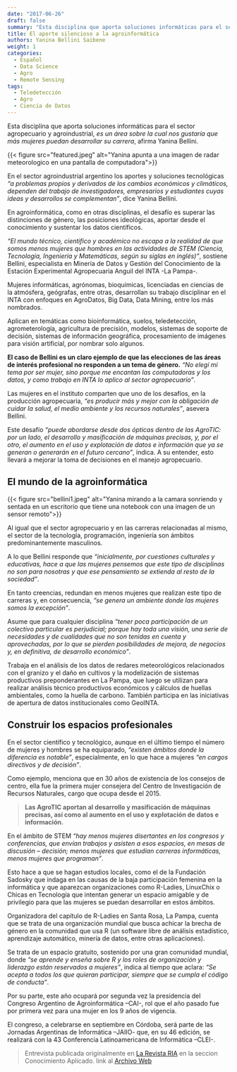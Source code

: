 ```yaml
---
date: "2017-06-26"
draft: false
summary: "Esta disciplina que aporta soluciones informáticas para el sector agropecuario y agroindustrial, _es un área sobre la cual nos gustaría que más mujeres puedan desarrollar su carrera_, afirma Yanina Bellini."
title: El aporte silencioso a la agroinformática
authors: Yanina Bellini Saibene
weight: 1
categories:
  - Español
  - Data Science
  - Agro
  - Remote Sensing
tags: 
  - Teledetección
  - Agro
  - Ciencia de Datos
---
```


Esta disciplina que aporta soluciones informáticas para el sector agropecuario y agroindustrial, _es un área sobre la cual nos gustaría que más mujeres puedan desarrollar su carrera_, afirma Yanina Bellini.

{{< figure src="featured.jpeg" alt="Yanina apunta a una imagen de radar meteorologico en una pantalla de computadora">}}

En el sector agroindustrial argentino los aportes y soluciones tecnológicas *“a problemas propios y derivados de los cambios económicos y climáticos, dependen del trabajo de investigadores, empresarios y estudiantes cuyas ideas y desarrollos se complementan”*, dice Yanina Bellini.

En agroinformática, como en otras disciplinas, el desafío es superar las distinciones de género, las posiciones ideológicas, aportar desde el conocimiento y sustentar los datos científicos.

*“El mundo técnico, científico y académico no escapa a la realidad de que somos menos mujeres que hombres en las actividades de STEM (Ciencia, Tecnología, Ingeniería y Matemáticas, según su siglas en inglés)”*, sostiene Bellini, especialista en Minería de Datos y Gestión del Conocimiento de la Estación Experimental Agropecuaria Anguil del INTA -La Pampa-.

Mujeres informáticas, agrónomas, bioquímicas, licenciadas en ciencias de la atmósfera, geógrafas, entre otras, desarrollan su trabajo disciplinar en el INTA con enfoques en AgroDatos, Big Data, Data Mining, entre los más nombrados.

Aplican en temáticas como bioinformática, suelos, teledetección, agrometerología, agricultura de precisión, modelos, sistemas de soporte de decisión, sistemas de información geográfica, procesamiento de imágenes para visión artificial, por nombrar solo algunos.

**El caso de Bellini es un claro ejemplo de que las elecciones de las áreas de interés profesional no responden a un tema de género.** *“No elegí mi tema por ser mujer, sino porque me encantan las computadoras y los datos, y como trabajo en INTA lo aplico al sector agropecuario”*.

Las mujeres en el instituto comparten que uno de los desafíos, en la producción agropecuaria, *“es producir más y mejor con la obligación de cuidar la salud, el medio ambiente y los recursos naturales”*, asevera Bellini.

Este desafío *“puede abordarse desde dos ópticas dentro de las AgroTIC: por un lado, el desarrollo y masificación de máquinas precisas, y, por el otro, el aumento en el uso y explotación de datos e información que ya se generan o generarán en el futuro cercano”*, indica. A su entender, esto llevará a mejorar la toma de decisiones en el manejo agropecuario.


## El mundo de la agroinformática

{{< figure src="bellini1.jpeg" alt="Yanina mirando a la camara sonriendo y sentada en un escritorio que tiene una notebook con una imagen de un sensor remoto">}}

Al igual que el sector agropecuario y en las carreras relacionadas al mismo, el sector de la tecnología, programación, ingeniería son ámbitos predominantemente masculinos. 

A lo que Bellini responde que *“inicialmente, por cuestiones culturales y educativas, hace a que las mujeres pensemos que este tipo de disciplinas no son para nosotras y que ese pensamiento se extienda al resto de la sociedad”*.   

En tanto creencias, redundan en menos mujeres que realizan este tipo de carreras y, en consecuencia, *“se genera un ambiente donde las mujeres somos la excepción”*.

Asume que para cualquier disciplina *“tener poca participación de un colectivo particular es perjudicial; porque hay toda una visión, una serie de necesidades y de cualidades que no son tenidas en cuenta y aprovechadas, por lo que se pierden posibilidades de mejora, de negocios y, en definitiva, de desarrollo económico”*.

Trabaja en el análisis de los datos de redares meteorológicos relacionados con el granizo y el daño en cultivos y la modelización de sistemas productivos preponderantes en La Pampa, que luego se utilizan para realizar análisis técnico productivos económicos y cálculos de huellas ambientales, como la huella de carbono. También participa en las iniciativas de apertura de datos institucionales como GeoINTA.


## Construir los espacios profesionales

En el sector científico y tecnológico, aunque en el último tiempo el número de mujeres y hombres se ha equiparado, *“existen ámbitos donde la diferencia es notable”*, especialmente, en lo que hace a mujeres *“en cargos directivos y de decisión”*.

Como ejemplo, menciona que en 30 años de existencia de los consejos de centro, ella fue la primera mujer consejera del Centro de Investigación de Recursos Naturales, cargo que ocupa desde el 2015.

> **Las AgroTIC aportan al desarrollo y masificación de máquinas precisas, así como al aumento en el uso y explotación de datos e información.**

En el ámbito de STEM *“hay menos mujeres disertantes en los congresos y conferencias, que envían trabajos y asisten a esos espacios, en mesas de discusión – decisión; menos mujeres que estudian carreras informáticas, menos mujeres que programan”*.

Esto hace a que se hagan estudios locales, como el de la Fundación Sadosky que indaga en las causas de la baja participación femenina en la informática y que aparezcan organizaciones como R-Ladies, LinuxChix o Chicas en Tecnología que intentan generar un espacio amigable y de privilegio para que las mujeres se puedan desarrollar en estos ámbitos.

Organizadora del capítulo de R-Ladies en Santa Rosa, La Pampa, cuenta que se trata de una organización mundial que busca achicar la brecha de género en la comunidad que usa R (un software libre de análisis estadístico, aprendizaje automático, minería de datos, entre otras aplicaciones).

Se trata de un espacio gratuito, sostenido por una gran comunidad mundial, donde *“se aprende y enseña sobre R y los roles de organización y liderazgo están reservados a mujeres”*, indica al tiempo que aclara: *“Se acepta a todos los que quieran participar, siempre que se cumpla el código de conducta”*. 

Por su parte, este año ocupará por segunda vez la presidencia del Congreso Argentino de Agroinformática –CAI-, rol que el año pasado fue por primera vez para una mujer en los 9 años de vigencia.

El congreso, a celebrarse en septiembre en Córdoba, será parte de las Jornadas Argentinas de Informática –JAIIO- que, en su 46 edición, se realizará con la 43 Conferencia Latinoamericana de Informática –CLEI-.


> Entrevista publicada originalmente en [La Revista RIA](https://ria.inta.gob.ar) en la seccion Conocimiento Aplicado.
> link al [Archivo Web](https://web.archive.org/web/20180415182429/http://ria.inta.gob.ar/contenido/el-aporte-silencioso-la-agroinformatica)
